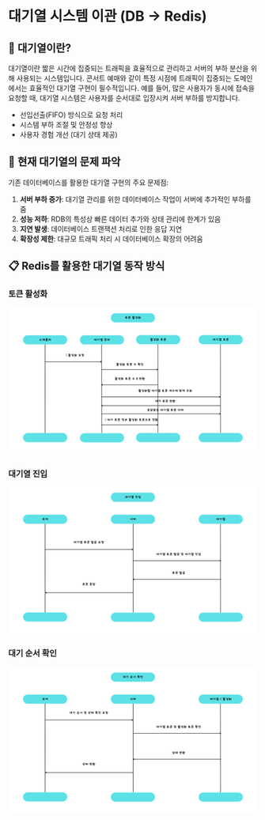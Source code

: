 # 대기열 시스템 이관 (DB → Redis)

## **🧐 대기열이란?**

대기열이란 짧은 시간에 집중되는 트래픽을 효율적으로 관리하고 서버의 부하 분산을 위해 사용되는 시스템입니다. 콘서트 예매와 같이 특정 시점에 트래픽이 집중되는 도메인에서는 효율적인 대기열 구현이 필수적입니다. 예를 들어, 많은 사용자가 동시에 접속을 요청할 때, 대기열 시스템은 사용자를 순서대로 입장시켜 서버 부하를 방지합니다.

- 선입선출(FIFO) 방식으로 요청 처리
- 시스템 부하 조절 및 안정성 향상
- 사용자 경험 개선 (대기 상태 제공)

## 📌 현재 대기열의 문제 파악

기존 데이터베이스를 활용한 대기열 구현의 주요 문제점:

1. **서버 부하 증가**: 대기열 관리를 위한 데이터베이스 작업이 서버에 추가적인 부하를 줌
2. **성능 저하**: RDB의 특성상 빠른 데이터 추가와 상태 관리에 한계가 있음
3. **지연 발생**: 데이터베이스 트랜잭션 처리로 인한 응답 지연
4. **확장성 제한**: 대규모 트래픽 처리 시 데이터베이스 확장의 어려움

## **📋** Redis를 활용한 대기열 동작 방식

### 토큰 활성화
![redis3.png](redis3.png)

### 대기열 진입
![redis1.png](redis1.png)

### 대기 순서 확인
![redis2.png](redis2.png)



